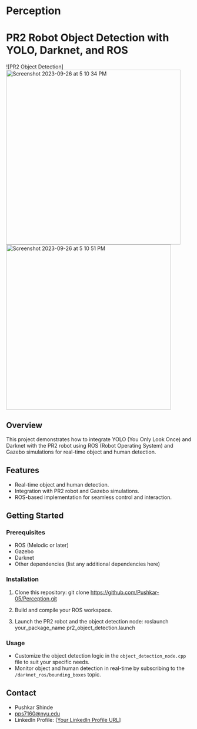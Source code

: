 # Perception

# PR2 Robot Object Detection with YOLO, Darknet, and ROS

![PR2 Object Detection]
<img width="474" alt="Screenshot 2023-09-26 at 5 10 34 PM" src="https://github.com/Pushkar-05/Perception/assets/116113784/8f337516-4047-42e6-a93a-1725f008535c">
<img width="448" alt="Screenshot 2023-09-26 at 5 10 51 PM" src="https://github.com/Pushkar-05/Perception/assets/116113784/8545b658-cc66-4682-bed6-628dde0c52d8">



## Overview

This project demonstrates how to integrate YOLO (You Only Look Once) and Darknet with the PR2 robot using ROS (Robot Operating System) and Gazebo simulations for real-time object and human detection.

## Features

- Real-time object and human detection.
- Integration with PR2 robot and Gazebo simulations.
- ROS-based implementation for seamless control and interaction.

## Getting Started

### Prerequisites

- ROS (Melodic or later)
- Gazebo
- Darknet
- Other dependencies (list any additional dependencies here)

### Installation

1. Clone this repository: git clone https://github.com/Pushkar-05/Perception.git
   
2. Build and compile your ROS workspace.

3. Launch the PR2 robot and the object detection node: roslaunch your_package_name pr2_object_detection.launch


### Usage

- Customize the object detection logic in the `object_detection_node.cpp` file to suit your specific needs.
- Monitor object and human detection in real-time by subscribing to the `/darknet_ros/bounding_boxes` topic.


## Contact

- Pushkar Shinde
- pps7160@nyu.edu
- LinkedIn Profile: [[Your LinkedIn Profile URL](https://www.linkedin.com/in/pushkar-shinde/)]




